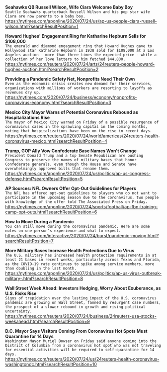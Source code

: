 **Seahawks QB Russell Wilson, Wife Ciara Welcome Baby Boy**\
`Seattle Seahawks quarterback Russell Wilson and his pop star wife Ciara are now parents to a baby boy. `\
https://nytimes.com/aponline/2020/07/24/us/ap-us-people-ciara-russell-wilson.html?searchResultPosition=1

**Howard Hughes' Engagement Ring for Katharine Hepburn Sells for $108,000**\
`The emerald and diamond engagement ring that Howard Hughes gave to Hollywood star Katharine Hepburn in 1938 sold for $108,000 at a Los Angeles auction - more than three times the expected price - while a collection of her love letters to him fetched $44,800. `\
https://nytimes.com/reuters/2020/07/24/arts/24reuters-people-howard-hughes-auction.html?searchResultPosition=2

**Providing a Pandemic Safety Net, Nonprofits Need Their Own**\
`Even as the economic crisis creates new demand for their services, organizations with millions of workers are resorting to layoffs as revenues dry up.`\
https://nytimes.com/2020/07/24/business/economy/nonprofits-coronavirus-economy.html?searchResultPosition=3

**Mexico City Mayor Warns of Potential Coronavirus Rebound as Hospitalizations Rise**\
`The mayor of Mexico City warned on Friday of a possible resurgence of coronavirus cases in the sprawling capital in the coming months, noting that hospitalizations have been on the rise in recent days.`\
https://nytimes.com/reuters/2020/07/24/world/americas/24reuters-health-coronavirus-mexico.html?searchResultPosition=4

**Trump, GOP Ally Vow Confederate Base Names Won't Change**\
`President Donald Trump and a top Senate Republican are pushing Congress to preserve the names of military bases that honor Confederate generals, even though the House and Senate have overwhelmingly approved bills that rename them.`\
https://nytimes.com/aponline/2020/07/24/us/politics/ap-us-congress-defense.html?searchResultPosition=5

**AP Sources: NFL Owners Offer Opt-Out Guidelines for Players**\
`The NFL has offered opt-out guidelines to players who do not want to participate in the upcoming season due to the coronavirus, two people with knowledge of the offer told The Associated Press on Friday.`\
https://nytimes.com/aponline/2020/07/24/sports/football/ap-fbn-training-camp-opt-outs.html?searchResultPosition=6

**How to Move During a Pandemic**\
`You can still move during the coronavirus pandemic. Here are some notes on one person’s experience and what to expect.`\
https://nytimes.com/interactive/2020/07/24/burst/pandemic-moving.html?searchResultPosition=7

**More Military Bases Increase Health Protections Due to Virus**\
`The U.S. military has increased health protection requirements in at least 21 bases in recent weeks, particularly across Texas and Florida, as the COVID-19 rate continues to spike among service members, more than doubling in the last month.`\
https://nytimes.com/aponline/2020/07/24/us/politics/ap-us-virus-outbreak-military-.html?searchResultPosition=8

**Wall Street Week Ahead: Investors Hedging, Worry About Exuberance, as U.S. Risks Rise**\
`Signs of trepidation over the lasting impact of the U.S. coronavirus pandemic are growing on Wall Street, fanned by resurgent case numbers, the prospect of a slower rebound in growth and rising political uncertainty. `\
https://nytimes.com/reuters/2020/07/24/business/24reuters-usa-stocks-weekahead.html?searchResultPosition=9

**D.C. Mayor Says Visitors Coming From Coronavirus Hot Spots Must Quarantine for 14 Days**\
`Washington Mayor Muriel Bowser on Friday said anyone coming into the District of Columbia from a coronavirus hot spot who was not traveling for essential activities will be required to self-quarantine for 14 days.`\
https://nytimes.com/reuters/2020/07/24/us/24reuters-health-coronavirus-washingtondc.html?searchResultPosition=10

